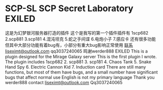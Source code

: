 # SCP-SL  SCP Secret Laboratory EXILED  
这是为幻梦银河服务器打造的插件
这个是我写的第一个插件插件有
1scp682
2.scp881
3.scp181
4.混沌坦克
5.蛇之手间谍
6.电炮小子
7.感应卡
还有很多功能但其中大部分功能有着bug有，小部分有重大bug影响正常使用
联系liseximt@outlook.com qq3037240065
鸣谢werder888
EXILED
This is a plugin designed for the Mirage Galaxy server
This is the first plugin I wrote. The plugin includes
1scp682
2. scp881
3. scp181
4. Chaos Tank
5. Snake Hand Spy
6. Electric Cannon Kid
7. Induction card
There are still many functions, but most of them have bugs, and a small number have significant bugs that affect normal use
English is not my primary language
Thank you werder888
contact liseximt@outlook.com Qq3037240065
